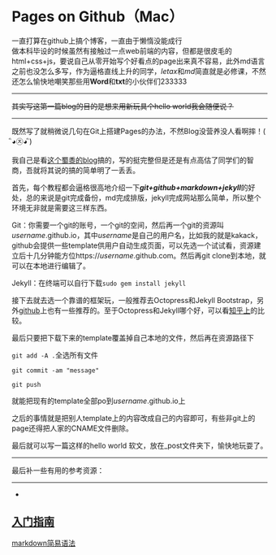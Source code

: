 # Pages on Github（Mac）

一直打算在github上搞个博客，一直由于懒惰没能成行<br>
做本科毕设的时候虽然有接触过一点web前端的内容，但都是很皮毛的html+css+js，要说自己从零开始写个好看点的page出来真不容易，此外md语言之前也没怎么多写，作为逼格直线上升的同学，*letax*和*md*简直就是必修课，不然还怎么愉快地嘲笑那些用**Word**和**txt**的小伙伴们233333  

- - -
~~其实写这第一篇blog的目的是想来用新玩具个hello world我会随便说？~~</br>
- - -
既然写了就稍微说几句在Git上搭建Pages的办法，不然Blog没营养没人看啊摔！( ิ◕㉨◕ ิ)<br><br>
我自己是看[这个蜀黍的blog](http://yanping.me/cn/blog/2012/03/18/github-pages-step-by-step/)搞的，写的挺完整但是还是有点高估了同学们的智商，吾就将其说的搞的简单明了一丢丢。

首先，每个教程都会逼格很高地介绍一下***git+github+markdown+jekyll***的好处，总的来说是git完成备份，md完成排版，jekyll完成网站那么简单，所以整个环境无非就是需要这三样东西。

Git：你需要一个git的账号，一个git的空间，然后再一个git的资源叫*username*.github.io，其中*username*是自己的用户名，比如我的就是kakack，github会提供一些template供用户自动生成页面，可以先选一个试试看，资源建立后十几分钟能方位https://*username*.github.com。然后再git clone到本地，就可以在本地进行编辑了。

Jekyll：在终端可以自行下载`sudo gem install jekyll`

接下去就去选一个靠谱的框架玩，一般推荐去Octopress和Jekyll Bootstrap，另外[github](https://github.com/mojombo/jekyll/wiki/sites)上也有一些推荐的。至于Octopress和Jekyll哪个好，可以看[知乎上](http://www.zhihu.com/question/19996679)的比较。

最后只要把下载下来的template覆盖掉自己本地的文件，然后再在资源路径下

`git add -A .`全选所有文件

`git commit -am "message"`

`git push`

就能把现有的template全部po到*username*.github.io上

之后的事情就是把别人template上的内容改成自己的内容即可，有些非git上的page还得把人家的CNAME文件删除。

最后就可以写一篇这样的hello world 软文，放在_post文件夹下，愉快地玩耍了。
- - -

最后补一些有用的参考资源：

- - -
- 
[入门指南](http://www.ruanyifeng.com/blog/2012/08/blogging_with_jekyll.html)
- 
[markdown简易语法](http://wowubuntu.com/markdown/) 

